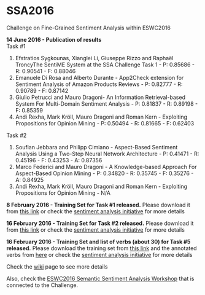 # SSA2016
Challenge on Fine-Grained Sentiment Analysis within ESWC2016

<b>14 June 2016 - Publication of results</b><br>
Task #1<br>
1) Efstratios Sygkounas, Xianglei Li, Giuseppe Rizzo and Raphaël TroncyThe SentiME System at the SSA Challenge Task 1 - P: 0.85686 - R: 0.90541 - F: 0.88046<br>
2) Emanuele Di Rosa and Alberto Durante - App2Check extension for Sentiment Analysis of Amazon Products Reviews - P: 0.82777 - R: 0.90789 - F: 0.87142<br>
3) Giulio Petrucci and Mauro Dragoni- An Information Retrieval-based System For Multi-Domain Sentiment Analysis - P: 0.81837 - R: 0.89198 - F: 0.85359<br>
4) Andi Rexha, Mark Kröll, Mauro Dragoni and Roman Kern - Exploiting Propositions for Opinion Mining - P: 0.50494 - R: 0.81665 - F: 0.62403<br>

Task #2<br>
1) Soufian Jebbara and Philipp Cimiano - Aspect-Based Sentiment Analysis Using a Two-Step Neural Network Architecture - P: 0.41471 - R: 0.45196 - F: 0.43253 - A: 0.87356<br>
2) Marco Federici and Mauro Dragoni - A Knowledge-based Approach For Aspect-Based Opinion Mining - P: 0.34820 - R: 0.35745 - F: 0.35276 - A: 0.84925<br>
3) Andi Rexha, Mark Kröll, Mauro Dragoni and Roman Kern - Exploiting Propositions for Opinion Mining - N/A


<b>8 February 2016 - Training Set for Task #1 released.</b> Please download it from <a href='https://drive.google.com/file/d/0B0BvGSZqvqJPbUU5NDFjbkV6a0U/view?usp=sharing'>this link</a> or check the <a href='https://groups.google.com/forum/#!topic/semantic-sentiment-analysis/caW6WLtHQig'>sentiment analysis initiative</a> for more details

<b>16 February 2016 - Training Set for Task #2 released.</b> Please download it from <a href='https://www.google.com/url?q=https%3A%2F%2Fwww.maurodragoni.com%2Fresearch%2Fopinionmining%2Fdatasets%2Fchallenge2016%2Ftask2.zip&sa=D&sntz=1&usg=AFQjCNEoXErvj-zrQ-L1z7aV8hpWxMdpcw'>this link</a> or check the <a href='https://groups.google.com/forum/#!topic/semantic-sentiment-analysis/cMoPKHm5tRk'>sentiment analysis initiative</a> for more details

<b>16 February 2016 - Training Set and list of verbs (about 30) for Task #5 released.</b> Please download the training set from <a href='https://github.com/diegoref/SSA2016/blob/master/task5First50.xml'>this link</a> and the annotated verbs from <a href='https://github.com/diegoref/SSA2016/blob/master/task5VerbsAnnotated.txt'>here</a> or check the <a href='https://groups.google.com/forum/#!topic/semantic-sentiment-analysis/HXmAdUQQ25I'>sentiment analysis initiative</a> for more details


Check the <a href='https://github.com/diegoref/SSA2016/wiki'>wiki</a> page to see more details

Also, check the <a href='http://www.maurodragoni.com/research/opinionmining/events/'>ESWC2016 Semantic Sentiment Analysis Workshop</a> that is connected to the Challenge.
